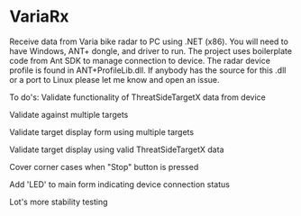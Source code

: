 # VariaRx
Receive data from Varia bike radar to PC using .NET (x86). You will need to have Windows, ANT+ dongle, and driver to run. The project uses
boilerplate code from Ant SDK to manage connection to device. The radar device profile is found in ANT+ProfileLib.dll. If anybody has 
the source for this .dll or a port to Linux please let me know and open an issue.

To do's:
Validate functionality of ThreatSideTargetX data from device

Validate against multiple targets

Validate target display form using multiple targets

Validate target display using valid ThreatSideTargetX data

Cover corner cases when "Stop" button is pressed

Add 'LED' to main form indicating device connection status

Lot's more stability testing

